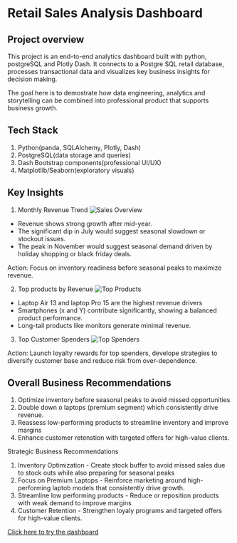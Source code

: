 # Retail Sales Analysis Dashboard

## Project overview
This project is an end-to-end analytics dashboard built with python, postgreSQL and Plotly Dash.
It connects to a Postgre SQL retail database, processes transactional data and visualizes key business insights for decision making.

The goal here is to demostrate how data engineering, analytics and storytelling can be combined into professional product that supports business growth.


## Tech Stack
1. Python(panda, SQLAlchemy, Plotly, Dash)
2. PostgreSQL(data storage and queries)
3. Dash Bootstrap components(professional UI/UX)
4. Matplotlib/Seaborn(exploratory visuals)


## Key Insights


1. Monthly Revenue Trend
![Sales Overview](Retail_analysis/Sales_Overview.png)

- Revenue shows strong growth after mid-year.
- The significant dip in July would suggest seasonal slowdown or stockout issues.
- The peak in November would suggest seasonal demand driven by holiday shopping or black friday deals.

Action: Focus on inventory readiness before seasonal peaks to maximize revenue.

2. Top products by Revenue
![Top Products](Retail_analysis/Top_products.png)

- Laptop Air 13 and laptop Pro 15 are the highest revenue drivers 
- Smartphones (x and Y) contribute significantly, showing a balanced product performance.
- Long-tail products like monitors generate minimal revenue.

3. Top Customer Spenders
![Top Spenders](Retail_analysis/Customer_spending)

Action: Launch loyalty rewards for top spenders, develope strategies to diversify customer base and reduce risk from over-dependence.

## Overall Business Recommendations
1. Optimize inventory before seasonal peaks to avoid missed opportunities
2. Double down o laptops (premium segment) which consistently drive revenue.
3. Reassess low-performing products to streamline inventory and improve margins
4. Enhance customer retenstion with targeted offers for high-value clients.


Strategic Business Recommendations
1. Inventory Optimization - Create stock buffer to avoid missed sales due to stock outs while also preparing for seasonal peaks
2. Focus on Premium Laptops - Reinforce marketing around high-performing laptob models that consistently drive growth.
3. Streamline low performing products - Reduce or reposition products with weak demand to improve margins
4. Customer Retention - Strengthen loyaly programs and targeted offers for high-value clients.


[Click here to try the dashboard](https://your-dash-app.onrender.com)  


 


